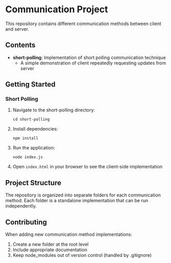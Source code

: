 # Communication Project

This repository contains different communication methods between client and server.

## Contents

- **short-polling**: Implementation of short polling communication technique
  - A simple demonstration of client repeatedly requesting updates from server

## Getting Started

### Short Polling

1. Navigate to the short-polling directory:
   ```
   cd short-polling
   ```

2. Install dependencies:
   ```
   npm install
   ```

3. Run the application:
   ```
   node index.js
   ```

4. Open `index.html` in your browser to see the client-side implementation

## Project Structure

The repository is organized into separate folders for each communication method. Each folder is a standalone implementation that can be run independently.

## Contributing

When adding new communication method implementations:
1. Create a new folder at the root level
2. Include appropriate documentation
3. Keep node_modules out of version control (handled by .gitignore) 